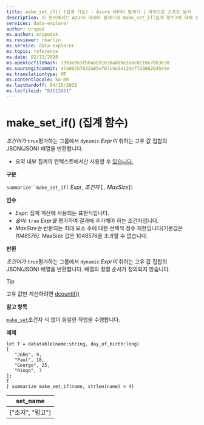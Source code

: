 ```yaml
---
title: make_set_if() (집계 기능) - Azure 데이터 탐색기 | 마이크로 소프트 문서
description: 이 문서에서는 Azure 데이터 탐색기의 make_set_if(집계 함수)에 대해 설명합니다.
services: data-explorer
author: orspod
ms.author: orspodek
ms.reviewer: rkarlin
ms.service: data-explorer
ms.topic: reference
ms.date: 02/13/2020
ms.openlocfilehash: 1393e063fb0abb91b38a8b9e1edc0110e78b3638
ms.sourcegitcommit: 47a002b7032a05ef67c4e5e12de7720062645e9e
ms.translationtype: MT
ms.contentlocale: ko-KR
ms.lasthandoff: 04/15/2020
ms.locfileid: "81512651"
---
```

# <a name="make_set_if-aggregation-function"></a>make_set_if() (집계 함수)

*조건어가* `true`평가하는 그룹에서 `dynamic` *Expr이* 취하는 고유 값 집합의 JSON(JSON) 배열을 반환합니다.

* 요약 내부 집계의 컨텍스트에서만 사용할 수 [있습니다.](summarizeoperator.md)

**구문**

`summarize``make_set_if(` *Expr*, *조건자* [`,` *MaxSize*]`)`

**인수**

* *Expr*: 집계 계산에 사용되는 표현식입니다.
* *술어*: `true` *Expr을* 평가하여 결과에 추가해야 하는 조건자입니다.
* *MaxSize는* 반환되는 최대 요소 수에 대한 선택적 정수 제한입니다(기본값은 *1048576).* MaxSize 값은 1048576을 초과할 수 없습니다.

**반환**

*조건어가* `true`평가하는 그룹에서 `dynamic` *Expr이* 취하는 고유 값 집합의 JSON(JSON) 배열을 반환합니다.
배열의 정렬 순서가 정의되지 않습니다.

> [!TIP]
> 고유 값만 계산하려면 [dcountif()](dcountif-aggfunction.md)

**참고 항목**

[`make_set`](./makeset-aggfunction.md)조건자 식 없이 동일한 작업을 수행합니다.

**예제**

```kusto
let T = datatable(name:string, day_of_birth:long)
[
   "John", 9,
   "Paul", 18,
   "George", 25,
   "Ringo", 7
];
T
| summarize make_set_if(name, strlen(name) > 4)
```

|set_name|
|----|
|["조지", "링고"]|